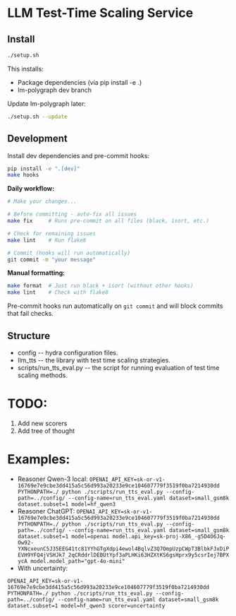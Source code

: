 # LLM Test-Time Scaling Service

## Install

```bash
./setup.sh
```

This installs:
- Package dependencies (via pip install -e .)
- lm-polygraph dev branch

Update lm-polygraph later:
```bash
./setup.sh --update
```

## Development

Install dev dependencies and pre-commit hooks:
```bash
pip install -e ".[dev]"
make hooks
```

**Daily workflow:**
```bash
# Make your changes...

# Before committing - auto-fix all issues
make fix     # Runs pre-commit on all files (black, isort, etc.)

# Check for remaining issues
make lint    # Run flake8

# Commit (hooks will run automatically)
git commit -m "your message"
```

**Manual formatting:**
```bash
make format  # Just run black + isort (without other hooks)
make lint    # Check with flake8
```

Pre-commit hooks run automatically on `git commit` and will block commits that fail checks.

## Structure
* config -- hydra configuration files.
* llm_tts -- the library with test time scaling strategies.
* scripts/run_tts_eval.py -- the script for running evaluation of test time scaling methods.

# TODO:
1. Add new scorers
2. Add tree of thought


# Examples:
- Reasoner Qwen-3 local:
```OPENAI_API_KEY=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 PYTHONPATH=./ python ./scripts/run_tts_eval.py --config-path=../config/ --config-name=run_tts_eval.yaml dataset=small_gsm8k dataset.subset=1 model=hf_qwen3```
- Reasoner ChatGPT: ```OPENAI_API_KEY=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 PYTHONPATH=./ python ./scripts/run_tts_eval.py --config-path=../config/ --config-name=run_tts_eval.yaml dataset=small_gsm8k dataset.subset=1 model=openai model.api_key=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 model.model_path="gpt-4o-mini"```
- With uncertainty: 
```
OPENAI_API_KEY=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 PYTHONPATH=./ python ./scripts/run_tts_eval.py --config-path=../config/ --config-name=run_tts_eval.yaml dataset=small_gsm8k dataset.subset=1 model=hf_qwen3 scorer=uncertainty
```
